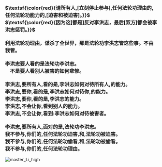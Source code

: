 <h3>
<br>$\textsf{\color{red}{请所有人,[立刻停止参与],任何法轮功理由的,任何法轮功能力的,[迫害和被迫害]。}}$
<br>$\textsf{\color{red}{因为这[都是]反对李洪志，最后[双方]都会被李洪志惩罚。}}$
<br>
<br>利用法轮功理由，谋杀了全世界，那是法轮功李洪志管这些事。不由我管。
<br>
<br>李洪志要人看的是法轮功李洪志。
<br>　不是要人看别人被害的如何悲惨。
<br>
<br>李洪志,要所有人,看的是,李洪志如何对待所有人,的能力。
<br>李洪志,要你,看的是,李洪志如何对待你,的能力。
<br>李洪志,要你,看的是,李洪志的能力。
<br>李洪志,不会让你,看到别人的能力。
<br>李洪志,不会让你,看到:李洪志如何对待被害者。
<br>
<br>李洪志,要所有人,面对的是,法轮功李洪志。
<br>我不参与,你们的,任何法轮功迫害,和,法轮功被迫害。
<br>我不参与,你们的,任何法轮功偷看,和,法轮功被偷看。
<br>我不参与,你们的,任何法轮功理由。
</h3>

![master_Li_high](https://github.com/user-attachments/assets/1d088a6e-5106-4616-8f01-58e80da82e53)
